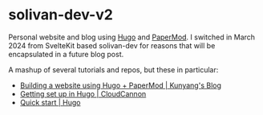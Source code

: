 # solivan-dev-v2

Personal website and blog using [Hugo](https://gohugo.io/) and [PaperMod](https://github.com/adityatelange/hugo-PaperMod). I switched in March 2024 from SvelteKit based solivan-dev for reasons that will be encapsulated in a future blog post.

A mashup of several tutorials and repos, but these in particular:

- [Building a website using Hugo + PaperMod | Kunyang's Blog](https://kyxie.github.io/en/blog/tech/papermod/)
- [Getting set up in Hugo | CloudCannon](https://cloudcannon.com/tutorials/hugo-beginner-tutorial/)
- [Quick start | Hugo](https://gohugo.io/getting-started/quick-start/)
